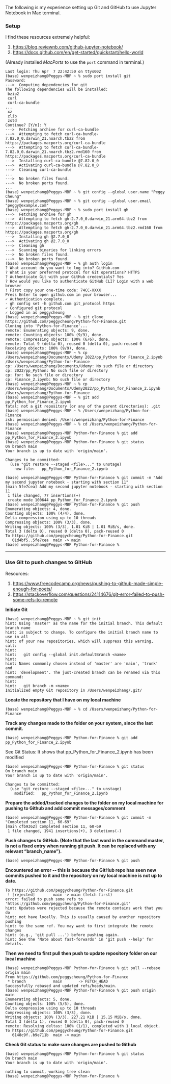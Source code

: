 The following is my experience setting up Git and GitHub to use Jupyter Notebook in Mac terminal. 

### Setup

I find these resources extremely helpful: 
1. https://blog.reviewnb.com/github-jupyter-notebook/
2. https://docs.github.com/en/get-started/quickstart/hello-world

(Already installed *MacPorts* to use the `port` command in terminal.)


```console
Last login: Thu Apr  7 22:42:50 on ttys002
(base) wenpeizhang@Peggys-MBP ~ % sudo port install git
Password:
--->  Computing dependencies for git
The following dependencies will be installed: 
 bzip2
 curl
 curl-ca-bundle
...
 xz
 zlib
 zstd
Continue? [Y/n]: Y
--->  Fetching archive for curl-ca-bundle
--->  Attempting to fetch curl-ca-bundle-7.82.0_0.darwin_21.noarch.tbz2 from https://packages.macports.org/curl-ca-bundle
--->  Attempting to fetch curl-ca-bundle-7.82.0_0.darwin_21.noarch.tbz2.rmd160 from https://packages.macports.org/curl-ca-bundle
--->  Installing curl-ca-bundle @7.82.0_0
--->  Activating curl-ca-bundle @7.82.0_0
--->  Cleaning curl-ca-bundle
...
--->  No broken files found.
--->  No broken ports found.
...
(base) wenpeizhang@Peggys-MBP ~ % git config --global user.name "Peggy Cheung"
(base) wenpeizhang@Peggys-MBP ~ % git config --global user.email "peggy@example.com"
(base) wenpeizhang@Peggys-MBP ~ % sudo port install gh
--->  Fetching archive for gh
--->  Attempting to fetch gh-2.7.0_0.darwin_21.arm64.tbz2 from https://packages.macports.org/gh
--->  Attempting to fetch gh-2.7.0_0.darwin_21.arm64.tbz2.rmd160 from https://packages.macports.org/gh
--->  Installing gh @2.7.0_0
--->  Activating gh @2.7.0_0
--->  Cleaning gh
--->  Scanning binaries for linking errors
--->  No broken files found.
--->  No broken ports found.
(base) wenpeizhang@Peggys-MBP ~ % gh auth login
? What account do you want to log into? GitHub.com
? What is your preferred protocol for Git operations? HTTPS
? Authenticate Git with your GitHub credentials? Yes
? How would you like to authenticate GitHub CLI? Login with a web browser
! First copy your one-time code: 74CC-XXXX
Press Enter to open github.com in your browser... 
✓ Authentication complete.
- gh config set -h github.com git_protocol https
✓ Configured git protocol
✓ Logged in as peggycheung
(base) wenpeizhang@Peggys-MBP ~ % git clone https://github.com/peggycheung/Python-for-Finance.git
Cloning into 'Python-for-Finance'...
remote: Enumerating objects: 9, done.
remote: Counting objects: 100% (9/9), done.
remote: Compressing objects: 100% (6/6), done.
remote: Total 9 (delta 0), reused 0 (delta 0), pack-reused 0
Receiving objects: 100% (9/9), done.
(base) wenpeizhang@Peggys-MBP ~ % cp /Users/wenpeizhang/Documents/Udemy 2022/pp_Python for Finance_2.ipynb /Users/wenpeizhang/Python-for-Finance
cp: /Users/wenpeizhang/Documents/Udemy: No such file or directory
cp: 2022/pp_Python: No such file or directory
cp: for: No such file or directory
cp: Finance_2.ipynb: No such file or directory
(base) wenpeizhang@Peggys-MBP ~ % cp /Users/wenpeizhang/Documents/Udemy2022/pp_Python_for_Finance_2.ipynb /Users/wenpeizhang/Python-for-Finance
(base) wenpeizhang@Peggys-MBP ~ % git add pp_Python_for_Finance_2.ipynb
fatal: not a git repository (or any of the parent directories): .git
(base) wenpeizhang@Peggys-MBP ~ % /Users/wenpeizhang/Python-for-Finance
zsh: permission denied: /Users/wenpeizhang/Python-for-Finance
(base) wenpeizhang@Peggys-MBP ~ % cd /Users/wenpeizhang/Python-for-Finance
(base) wenpeizhang@Peggys-MBP Python-for-Finance % git add pp_Python_for_Finance_2.ipynb
(base) wenpeizhang@Peggys-MBP Python-for-Finance % git status
On branch main
Your branch is up to date with 'origin/main'.

Changes to be committed:
  (use "git restore --staged <file>..." to unstage)
	new file:   pp_Python_for_Finance_2.ipynb

(base) wenpeizhang@Peggys-MBP Python-for-Finance % git commit -m "Add my second jupyter notebook - starting with section 11"                 
[main 5fe7cea] Add my second jupyter notebook - starting with section 11
 1 file changed, 77 insertions(+)
 create mode 100644 pp_Python_for_Finance_2.ipynb
(base) wenpeizhang@Peggys-MBP Python-for-Finance % git push
Enumerating objects: 4, done.
Counting objects: 100% (4/4), done.
Delta compression using up to 10 threads
Compressing objects: 100% (3/3), done.
Writing objects: 100% (3/3), 1.01 KiB | 1.01 MiB/s, done.
Total 3 (delta 0), reused 0 (delta 0), pack-reused 0
To https://github.com/peggycheung/Python-for-Finance.git
   01d4bf5..5fe7cea  main -> main
(base) wenpeizhang@Peggys-MBP Python-for-Finance % 

```
---

### Use Git to push changes to GitHub

Resources:
1. https://www.freecodecamp.org/news/pushing-to-github-made-simple-enough-for-poets/
2. https://stackoverflow.com/questions/24114676/git-error-failed-to-push-some-refs-to-remote

**Initiate Git**

```console
(base) wenpeizhang@Peggys-MBP ~ % git init
hint: Using 'master' as the name for the initial branch. This default branch name
hint: is subject to change. To configure the initial branch name to use in all
hint: of your new repositories, which will suppress this warning, call:
hint: 
hint: 	git config --global init.defaultBranch <name>
hint: 
hint: Names commonly chosen instead of 'master' are 'main', 'trunk' and
hint: 'development'. The just-created branch can be renamed via this command:
hint: 
hint: 	git branch -m <name>
Initialized empty Git repository in /Users/wenpeizhang/.git/

```
**Locate the repository that I have on my local machine**
```console
(base) wenpeizhang@Peggys-MBP ~ % cd /Users/wenpeizhang/Python-for-Finance
```

**Track any changes made to the folder on your system, since the last commit.**
```console
(base) wenpeizhang@Peggys-MBP Python-for-Finance % git add pp_Python_for_Finance_2.ipynb
```

See Git Status: It shows that pp_Python_for_Finance_2.ipynb has been modified
```console
(base) wenpeizhang@Peggys-MBP Python-for-Finance % git status
On branch main
Your branch is up to date with 'origin/main'.

Changes to be committed:
  (use "git restore --staged <file>..." to unstage)
	modified:   pp_Python_for_Finance_2.ipynb
```
**Prepare the added/tracked changes to the folder on my local machine for pushing to Github and add commit messages/comment**
```console
(base) wenpeizhang@Peggys-MBP Python-for-Finance % git commit -m "Completed section 11, 60-69"
[main cfb9362] Completed section 11, 60-69
 1 file changed, 1941 insertions(+), 3 deletions(-)
```
**Push changes to GitHub. (Note that the last word in the command master, is not a fixed entry when running git push. It can be replaced with any relevant “branch_name”).**
```console
(base) wenpeizhang@Peggys-MBP Python-for-Finance % git push
```
**Encountered an error -- this is because the GitHub repo has seen new commits pushed to it and the repository on my local machine is not up to date.**
```console
To https://github.com/peggycheung/Python-for-Finance.git
 ! [rejected]        main -> main (fetch first)
error: failed to push some refs to 'https://github.com/peggycheung/Python-for-Finance.git'
hint: Updates were rejected because the remote contains work that you do
hint: not have locally. This is usually caused by another repository pushing
hint: to the same ref. You may want to first integrate the remote changes
hint: (e.g., 'git pull ...') before pushing again.
hint: See the 'Note about fast-forwards' in 'git push --help' for details.
```
**Then we need to first pull then push to update repository folder on our local machine**
```console
(base) wenpeizhang@Peggys-MBP Python-for-Finance % git pull --rebase origin main
From https://github.com/peggycheung/Python-for-Finance
 * branch            main       -> FETCH_HEAD
Successfully rebased and updated refs/heads/main.
(base) wenpeizhang@Peggys-MBP Python-for-Finance % git push origin main
Enumerating objects: 5, done.
Counting objects: 100% (5/5), done.
Delta compression using up to 10 threads
Compressing objects: 100% (3/3), done.
Writing objects: 100% (3/3), 227.21 KiB | 15.15 MiB/s, done.
Total 3 (delta 1), reused 0 (delta 0), pack-reused 0
remote: Resolving deltas: 100% (1/1), completed with 1 local object.
To https://github.com/peggycheung/Python-for-Finance.git
   6148c9f..b9e711b  main -> main
```
**Check Git status to make sure changes are pushed to Github**
```console
(base) wenpeizhang@Peggys-MBP Python-for-Finance % git status
On branch main
Your branch is up to date with 'origin/main'.

nothing to commit, working tree clean
(base) wenpeizhang@Peggys-MBP Python-for-Finance % 

```
